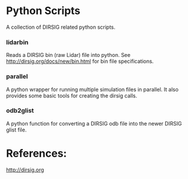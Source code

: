 # Python Scripts
A collection of DIRSIG related python scripts.

### lidarbin
Reads a DIRSIG bin (raw Lidar) file into python.
See http://dirsig.org/docs/new/bin.html for bin file specifications.

### parallel
A python wrapper for running multiple simulation files in parallel.
It also provides some basic tools for creating the dirsig calls.

### odb2glist
A python function for converting a DIRSIG odb file into the newer DIRSIG glist file.

# References:
http://dirsig.org
